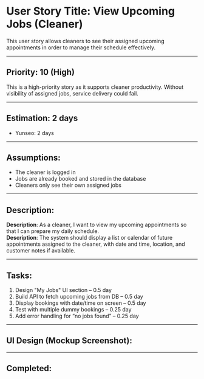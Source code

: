 # User Story Title: View Upcoming Jobs (Cleaner)

This user story allows cleaners to see their assigned upcoming appointments in order to manage their schedule effectively.

---

## Priority: 10 (High)
This is a high-priority story as it supports cleaner productivity. Without visibility of assigned jobs, service delivery could fail.

---

## Estimation: 2 days
- Yunseo: 2 days

---

## Assumptions:
- The cleaner is logged in
- Jobs are already booked and stored in the database
- Cleaners only see their own assigned jobs

---

## Description:
**Description**: As a cleaner, I want to view my upcoming appointments so that I can prepare my daily schedule.  
**Description**: The system should display a list or calendar of future appointments assigned to the cleaner, with date and time, location, and customer notes if available.

---

## Tasks:

1. Design "My Jobs" UI section – 0.5 day  
2. Build API to fetch upcoming jobs from DB – 0.5 day  
3. Display bookings with date/time on screen – 0.5 day  
4. Test with multiple dummy bookings – 0.25 day  
5. Add error handling for “no jobs found” – 0.25 day  

---

## UI Design (Mockup Screenshot):

---

## Completed:
